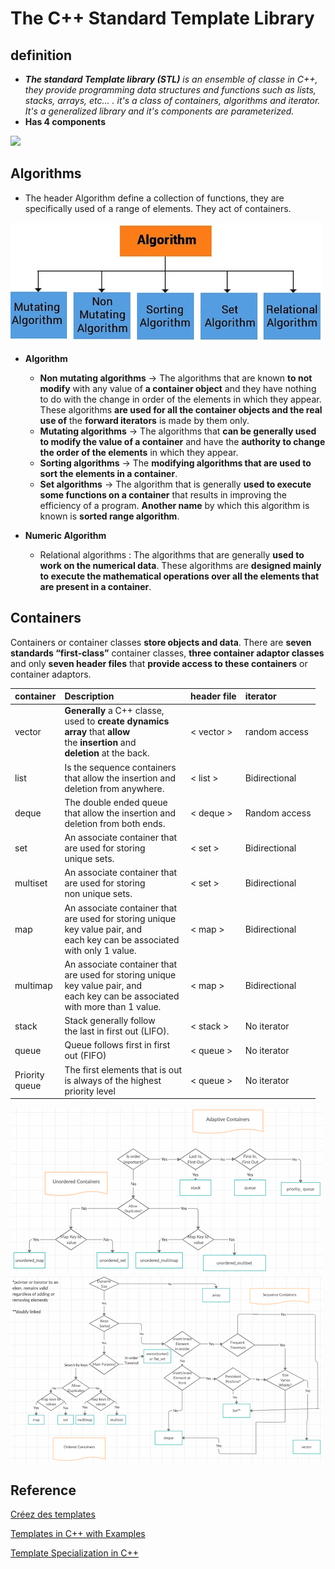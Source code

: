 # The C++ Standard Template Library
## definition
* _**The standard Template library (STL)** is an ensemble of classe in C++, they provide programming data structures and functions
such as lists, stacks, arrays, etc... . it's a class of containers, algorithms and iterator. It's a generalized library and
it's components are parameterized._
* **Has 4 components**

<img src="https://d1m75rqqgidzqn.cloudfront.net/wp-data/2021/03/23180546/23-1024x332.png" width="500">

## Algorithms
* The header Algorithm define a collection of functions, they are specifically used of a range of elements. They act of
containers.

![](img/algorithm-1.jpg)

* **Algorithm**

  * **Non mutating algorithms** → The algorithms that are known **to not modify** with any value of **a container object** and 
  they have nothing to do with the change in order of the elements in which they appear.
  These algorithms **are used for all the container objects and the real use of** the **forward iterators** is made by them only.
  * **Mutating algorithms** → The algorithms that **can be generally used to modify the value of a container** and have the
  **authority to change the order of the elements** in which they appear.
  * **Sorting algorithms** → The **modifying algorithms that are used to sort the elements in a container**.
  * **Set algorithms** → The algorithm that is generally **used to execute some functions on a container** that 
  results in improving the efficiency of a program. **Another name** by which this algorithm is known is **sorted range algorithm**.


* **Numeric Algorithm**
  * Relational algorithms : The algorithms that are generally **used to work on the numerical data**. These algorithms are 
  **designed mainly to execute the mathematical operations over all the elements that are present in a container**.

## Containers
Containers or container classes **store objects and data**. There are **seven standards “first-class”** container classes, 
**three container adaptor classes** and only **seven header files** that **provide access to these containers** or container adaptors.


 | container          | Description                                                                                                                                     | header file | iterator      |
|:-------------------|:------------------------------------------------------------------------------------------------------------------------------------------------|:------------|:--------------|
 | vector             | **Generally** a C++ classe,<br/>used to **create dynamics <br/>array** that **allow**<br/>the **insertion** and<br/>**deletion** at the back.   | < vector >  | random access |
 | list               | Is the sequence containers<br/>that allow the insertion and<br/>deletion from anywhere.                                                         | < list >    | Bidirectional |
 | deque              | The double ended queue<br/>that allow the insertion and<br/>deletion from both ends.                                                            | < deque >   | Random access | 
 | set                | An associate container that<br/> are used for storing<br/>unique sets.                                                                          | < set >     | Bidirectional |
 | multiset           | An associate container that<br/> are used for storing<br/>non unique sets.                                                                      | < set >     | Bidirectional |
 | map                | An associate container that<br/> are used for storing unique<br/>key value pair, and<br/>each key can be associated<br/>with only 1 value.      | < map >     | Bidirectional |
 | multimap           | An associate container that<br/> are used for storing unique<br/>key value pair, and<br/>each key can be associated<br/>with more than 1 value. | < map >     | Bidirectional |
 | stack              | Stack generally follow<br/>the last in first out (LIFO).                                                                                        | < stack >   | No iterator   |
 | queue              | Queue follows first in first<br/>out (FIFO)                                                                                                     | < queue >   | No iterator   |
 | Priority<br/>queue | The first elements that is out<br/>is always of the highest<br/>priority level                                                                  | < queue >   | No iterator   |

[ ![](img/schemB1.png) ](img/schemB2.png)
[ ![](img/schemL1.png) ](img/schemL2.png)

## Reference

[Créez des templates](https://openclassrooms.com/fr/courses/7137751-programmez-en-oriente-objet-avec-c/7533236-creez-des-templates)

[Templates in C++ with Examples](https://www.geeksforgeeks.org/templates-cpp/)

[Template Specialization in C++](https://www.geeksforgeeks.org/template-specialization-c/)